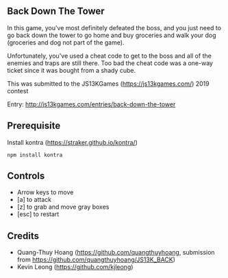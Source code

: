 ## Back Down The Tower

In this game, you've most definitely defeated the boss, and you just need to go back down the tower to go home and buy groceries and walk your dog (groceries and dog not part of the game).

Unfortunately, you've used a cheat code to get to the boss and all of the enemies and traps are still there.  Too bad the cheat code was a one-way ticket since it was bought from a shady cube.

This was submitted to the JS13KGames (https://js13kgames.com/) 2019 contest

Entry: http://js13kgames.com/entries/back-down-the-tower

## Prerequisite
Install kontra (https://straker.github.io/kontra/)
```
npm install kontra
```

## Controls
- Arrow keys to move
- [a] to attack
- [z] to grab and move gray boxes
- [esc] to restart


## Credits
- Quang-Thuy Hoang (https://github.com/quangthuyhoang, submission from https://github.com/quangthuyhoang/JS13K_BACK)
- Kevin Leong (https://github.com/kjleong)
